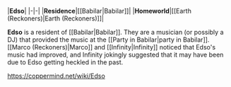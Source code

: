 |**Edso**|
|-|-|
|**Residence**|[[Babilar\|Babilar]]|
|**Homeworld**|[[Earth (Reckoners)\|Earth (Reckoners)]]|

**Edso** is a resident of [[Babilar\|Babilar]].
They are a musician (or possibly a DJ) that provided the music at the [[Party in Babilar\|party in Babilar]]. [[Marco (Reckoners)\|Marco]] and [[Infinity\|Infinity]] noticed that Edso's music had improved, and Infinity jokingly suggested that it may have been due to Edso getting heckled in the past.



https://coppermind.net/wiki/Edso